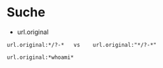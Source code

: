 # Suche
* url.original
```
url.original:*/?-*   vs    url.original:"*/?-*"
```
```
url.original:*whoami*
```
